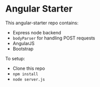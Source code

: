 Angular Starter
====

This angular-starter repo contains:
- Express node backend
- `bodyParser` for handling POST requests
- AngularJS
- Bootstrap

To setup:

- Clone this repo
- `npm install`
- `node server.js`
